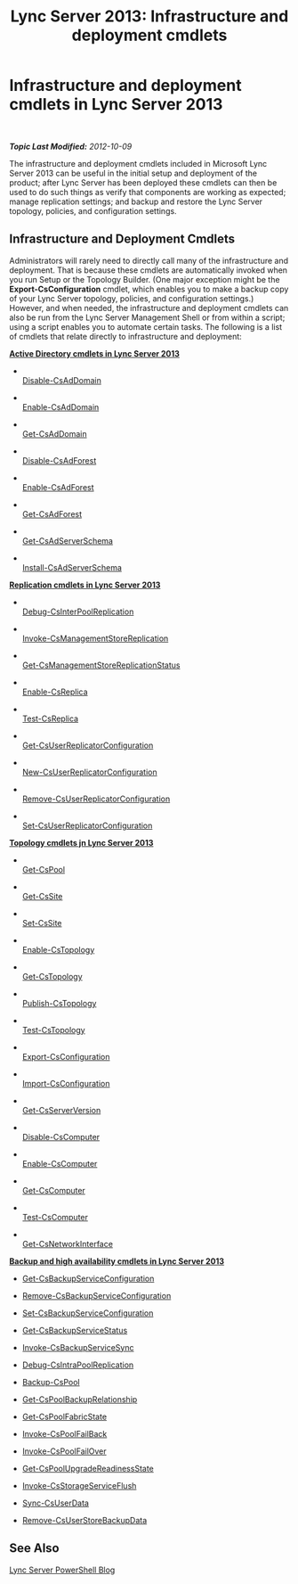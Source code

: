 ﻿---
title: 'Lync Server 2013: Infrastructure and deployment cmdlets'
TOCTitle: Infrastructure and deployment cmdlets
ms:assetid: 0a6e872a-9f70-4f23-a4a5-8820dbf55370
ms:mtpsurl: https://technet.microsoft.com/en-us/library/Gg398153(v=OCS.15)
ms:contentKeyID: 48183364
ms.date: 07/23/2014
mtps_version: v=OCS.15
---

<div data-xmlns="http://www.w3.org/1999/xhtml">

<div class="topic" data-xmlns="http://www.w3.org/1999/xhtml" data-msxsl="urn:schemas-microsoft-com:xslt" data-cs="http://msdn.microsoft.com/en-us/">

<div data-asp="http://msdn2.microsoft.com/asp">

# Infrastructure and deployment cmdlets in Lync Server 2013

</div>

<div id="mainSection">

<div id="mainBody">

<span> </span>

_**Topic Last Modified:** 2012-10-09_

The infrastructure and deployment cmdlets included in Microsoft Lync Server 2013 can be useful in the initial setup and deployment of the product; after Lync Server has been deployed these cmdlets can then be used to do such things as verify that components are working as expected; manage replication settings; and backup and restore the Lync Server topology, policies, and configuration settings.

<div>

## Infrastructure and Deployment Cmdlets

Administrators will rarely need to directly call many of the infrastructure and deployment. That is because these cmdlets are automatically invoked when you run Setup or the Topology Builder. (One major exception might be the **Export-CsConfiguration** cmdlet, which enables you to make a backup copy of your Lync Server topology, policies, and configuration settings.) However, and when needed, the infrastructure and deployment cmdlets can also be run from the Lync Server Management Shell or from within a script; using a script enables you to automate certain tasks. The following is a list of cmdlets that relate directly to infrastructure and deployment:

**[Active Directory cmdlets in Lync Server 2013](lync-server-2013-active-directory-cmdlets.md)**

  - <span></span>  
    [Disable-CsAdDomain](https://technet.microsoft.com/en-us/library/Gg398785(v=OCS.15))

  - <span></span>  
    [Enable-CsAdDomain](https://technet.microsoft.com/en-us/library/Gg412764(v=OCS.15))

  - <span></span>  
    [Get-CsAdDomain](https://technet.microsoft.com/en-us/library/Gg398453(v=OCS.15))

<!-- end list -->

  - <span></span>  
    [Disable-CsAdForest](https://technet.microsoft.com/en-us/library/Gg398122(v=OCS.15))

  - <span></span>  
    [Enable-CsAdForest](https://technet.microsoft.com/en-us/library/Gg425713(v=OCS.15))

  - <span></span>  
    [Get-CsAdForest](https://technet.microsoft.com/en-us/library/Gg412995(v=OCS.15))

<!-- end list -->

  - <span></span>  
    [Get-CsAdServerSchema](https://technet.microsoft.com/en-us/library/Gg413070(v=OCS.15))

  - <span></span>  
    [Install-CsAdServerSchema](install-csadserverschema.md)

**[Replication cmdlets in Lync Server 2013](lync-server-2013-replication-cmdlets.md)**

  - <span></span>  
    [Debug-CsInterPoolReplication](https://technet.microsoft.com/en-us/library/JJ619185(v=OCS.15))

<!-- end list -->

  - <span></span>  
    [Invoke-CsManagementStoreReplication](invoke-csmanagementstorereplication.md)

<!-- end list -->

  - <span></span>  
    [Get-CsManagementStoreReplicationStatus](get-csmanagementstorereplicationstatus.md)

<!-- end list -->

  - <span></span>  
    [Enable-CsReplica](https://technet.microsoft.com/en-us/library/Gg425965(v=OCS.15))

  - <span></span>  
    [Test-CsReplica](test-csreplica.md)

<!-- end list -->

  - <span></span>  
    [Get-CsUserReplicatorConfiguration](get-csuserreplicatorconfiguration.md)

  - <span></span>  
    [New-CsUserReplicatorConfiguration](new-csuserreplicatorconfiguration.md)

  - <span></span>  
    [Remove-CsUserReplicatorConfiguration](remove-csuserreplicatorconfiguration.md)

  - <span></span>  
    [Set-CsUserReplicatorConfiguration](set-csuserreplicatorconfiguration.md)

**[Topology cmdlets jn Lync Server 2013](lync-server-2013-topology-cmdlets.md)**

  - <span></span>  
    [Get-CsPool](get-cspool.md)

<!-- end list -->

  - <span></span>  
    [Get-CsSite](get-cssite.md)

  - <span></span>  
    [Set-CsSite](set-cssite.md)

<!-- end list -->

  - <span></span>  
    [Enable-CsTopology](https://technet.microsoft.com/en-us/library/Gg398398(v=OCS.15))

  - <span></span>  
    [Get-CsTopology](get-cstopology.md)

  - <span></span>  
    [Publish-CsTopology](publish-cstopology.md)

  - <span></span>  
    [Test-CsTopology](test-cstopology.md)

<!-- end list -->

  - <span></span>  
    [Export-CsConfiguration](https://technet.microsoft.com/en-us/library/Gg398627(v=OCS.15))

  - <span></span>  
    [Import-CsConfiguration](import-csconfiguration.md)

<!-- end list -->

  - <span></span>  
    [Get-CsServerVersion](get-csserverversion.md)

<!-- end list -->

  - <span></span>  
    [Disable-CsComputer](https://technet.microsoft.com/en-us/library/Gg399023(v=OCS.15))

  - <span></span>  
    [Enable-CsComputer](https://technet.microsoft.com/en-us/library/Gg412815(v=OCS.15))

  - <span></span>  
    [Get-CsComputer](get-cscomputer.md)

  - <span></span>  
    [Test-CsComputer](test-cscomputer.md)

<!-- end list -->

  - <span></span>  
    [Get-CsNetworkInterface](get-csnetworkinterface.md)

**[Backup and high availability cmdlets in Lync Server 2013](lync-server-2013-backup-and-high-availability-cmdlets.md)**

  - [Get-CsBackupServiceConfiguration](get-csbackupserviceconfiguration.md)

  - [Remove-CsBackupServiceConfiguration](remove-csbackupserviceconfiguration.md)

  - [Set-CsBackupServiceConfiguration](set-csbackupserviceconfiguration.md)

<!-- end list -->

  - [Get-CsBackupServiceStatus](get-csbackupservicestatus.md)

<!-- end list -->

  - [Invoke-CsBackupServiceSync](invoke-csbackupservicesync.md)

<!-- end list -->

  - [Debug-CsIntraPoolReplication](https://technet.microsoft.com/en-us/library/JJ205103(v=OCS.15))

<!-- end list -->

  - [Backup-CsPool](https://technet.microsoft.com/en-us/library/JJ204955(v=OCS.15))

<!-- end list -->

  - [Get-CsPoolBackupRelationship](get-cspoolbackuprelationship.md)

<!-- end list -->

  - [Get-CsPoolFabricState](get-cspoolfabricstate.md)

<!-- end list -->

  - [Invoke-CsPoolFailBack](invoke-cspoolfailback.md)

<!-- end list -->

  - [Invoke-CsPoolFailOver](invoke-cspoolfailover.md)

<!-- end list -->

  - [Get-CsPoolUpgradeReadinessState](get-cspoolupgradereadinessstate.md)

<!-- end list -->

  - [Invoke-CsStorageServiceFlush](invoke-csstorageserviceflush.md)

<!-- end list -->

  - [Sync-CsUserData](sync-csuserdata.md)

<!-- end list -->

  - [Remove-CsUserStoreBackupData](remove-csuserstorebackupdata.md)

</div>

<div>

## See Also


[Lync Server PowerShell Blog](http://go.microsoft.com/fwlink/p/?linkid=203150)  
  

</div>

</div>

<span> </span>

</div>

</div>

</div>

